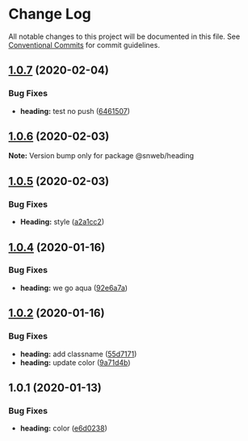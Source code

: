 # Change Log

All notable changes to this project will be documented in this file.
See [Conventional Commits](https://conventionalcommits.org) for commit guidelines.

## [1.0.7](https://github.com/scgrossman/system/compare/@snweb/heading@1.0.6...@snweb/heading@1.0.7) (2020-02-04)


### Bug Fixes

* **heading:** test no push ([6461507](https://github.com/scgrossman/system/commit/6461507))





## [1.0.6](https://github.com/scgrossman/system/compare/@snweb/heading@1.0.5...@snweb/heading@1.0.6) (2020-02-03)

**Note:** Version bump only for package @snweb/heading





## [1.0.5](https://github.com/scgrossman/system/compare/@snweb/heading@1.0.4...@snweb/heading@1.0.5) (2020-02-03)


### Bug Fixes

* **Heading:** style ([a2a1cc2](https://github.com/scgrossman/system/commit/a2a1cc2))





## [1.0.4](https://github.com/scgrossman/system/compare/@snweb/heading@1.0.2...@snweb/heading@1.0.4) (2020-01-16)


### Bug Fixes

* **heading:** we go aqua ([92e6a7a](https://github.com/scgrossman/system/commit/92e6a7a))





## [1.0.2](https://github.com/scgrossman/system/compare/@snweb/heading@1.0.1...@snweb/heading@1.0.2) (2020-01-16)


### Bug Fixes

* **heading:** add classname ([55d7171](https://github.com/scgrossman/system/commit/55d7171))
* **heading:** update color ([9a71d4b](https://github.com/scgrossman/system/commit/9a71d4b))





## 1.0.1 (2020-01-13)


### Bug Fixes

* **heading:** color ([e6d0238](https://github.com/scgrossman/system/commit/e6d0238))

